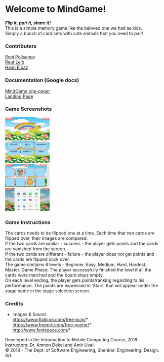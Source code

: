 # Welcome to MindGame!

***Flip it, pair it, share it!***<br>
This is a simple memory game like the beloved one we had as kids.<br>
Simply a bunch of card sets with cute animals that you need to pair!

### Contributers
 [Roni Polisanov](https://github.com/RoniPolisanov)<br>
 [Reut Leib](https://github.com/ReutLeib)<br>
 [Haim Elbaz](https://github.com/m0nkeykong/)<br>
 
### Documentation (Google docs)
[MindGame one-pager](https://docs.google.com/document/d/1aUGZM0b4rNptE99pBzPrsDc8P9bVCNmI6SN5wgwa1jc/edit?usp=sharing) <br>
[Landing Page](https://yyyroni.000webhostapp.com/)

### Game Screenshots
<img src="/Screenshots/Home.jpg" width="144px"><br>
<img src="/Screenshots/Stages.jpg" width="144px"><br>
<img src="/Screenshots/GamePlay2.jpg" width="144px"><br>
<img src="/Screenshots/Share.jpg" width="144px"><br>

### Game Instructions
The cards needs to be flipped one at a time. Each time that two cards are flipped over, their images are compared. <br>
If the two cards are similar - success - the player gets points and the cards are vanished from the screen. <br>
If the two cards are different - failure - the player does not get points and the cards are flipped back over. <br>
The game contains 6 levels - Beginner, Easy, Medium, Hard, Hardest, Master. Game Phase: The player successfully finished the level if all the cards were matched and the board stays empty. <br>
On each level ending, the player gets points/ranking regarding to his performance. The points are expressed in ‘Stars’ that will appear under the stage name in the stage selection screen.

### Credits
- Images & Sound: <br>
https://www.flaticon.com/free-icon/* <br>
https://www.freepik.com/free-vector/* <br>
http://www.fontspace.com/* 

Developed in the Introduction to Mobile Computing Course, 2018. Instructors: Dr. Amnon Dekel and Amir Uval.<br>
© 2018 - The Dept. of Software Engineering, Shenkar: Engineering. Design. Art.
